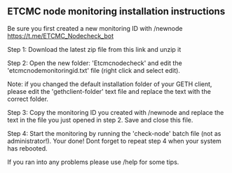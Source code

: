 ## ETCMC node monitoring installation instructions ##

Be sure you first created a new monitoring ID with /newnode
https://t.me/ETCMC_Nodecheck_bot

Step 1: Download the latest zip file from this link and unzip it

Step 2: Open the new folder: 'Etcmcnodecheck' and edit the 'etcmcnodemonitoringid.txt' file (right click and select edit).

Note: if you changed the default installation folder of your GETH client, please edit the 'gethclient-folder' text file and replace the text with the correct folder.

Step 3: Copy the monitoring ID you created with /newnode and replace the text in the file you just opened in step 2. Save and close this file.

Step 4: Start the monitoring by running the 'check-node' batch file (not as administrator!). Your done! Dont forget to repeat step 4 when your system has rebooted.

If you ran into any problems please use /help for some tips.
